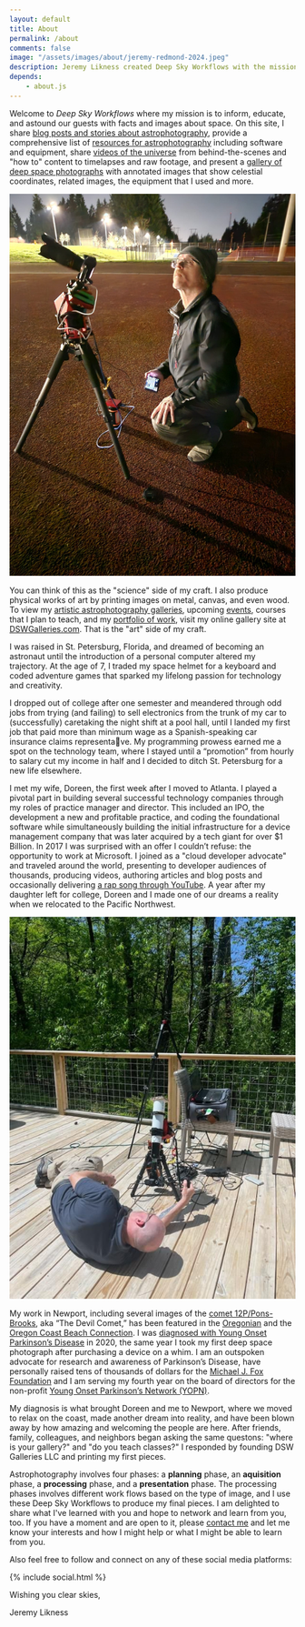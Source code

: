 ```yaml
---
layout: default
title: About
permalink: /about
comments: false
image: "/assets/images/about/jeremy-redmond-2024.jpeg"
description: Jeremy Likness created Deep Sky Workflows with the mission to inform, educate, and astound guests with facts and images about space. Learn more about Jeremy and his astrophotography journey.
depends:
    - about.js
---
```

<p>Welcome to <i>Deep Sky Workflows</i> where my mission is to inform, educate, and astound our guests with facts and images about space. On this site, I share <a href="/index.html#AllStories" title="Stories about astrophotography">blog posts and stories about astrophotography</a>, provide a comprehensive list of  <a href="/resources" title="Astrophotography resource list">resources for astrophotography</a> including software and equipment, share  <a href="/videos" title="Videos of the universe">videos of the universe</a> from behind-the-scenes and "how to" content to timelapses and raw footage, and present a <a href="/gallery">gallery of deep space photographs</a> with annotated images that show celestial coordinates, related images, the equipment that I used and more. </p>
<img class="image" src="/assets/images/about/jeremy-redmond-2024.jpeg" title="Jeremy in Redmond shooting the stars"/>
<p>You can think of this as the "science" side of my craft. I also produce physical works of art by printing images on metal, canvas, and even wood. To view my <a href="https://dswgalleries.com/galleries">artistic astrophotography galleries</a>, upcoming <a href="https://www.dswgalleries.com/calendar">events</a>, courses that I plan to teach, and my <a href="https://dswgalleries.com/portfolio" title="Photography portfolio by Jeremy Likness">portfolio of work</a>, visit my online gallery site at <a href="https://dswgalleries.com">DSWGalleries.com</a>. That is the "art" side of my craft.</p>
<p>I was raised in St. Petersburg, Florida, and dreamed of becoming an astronaut until the introduction of a personal computer altered my trajectory. At the age of 7, I traded my space helmet for a keyboard and coded adventure games that sparked my lifelong passion for technology and creativity.</p>
<p>I dropped out of college after one semester and meandered through odd jobs from trying (and
failing) to sell electronics from the trunk of my car to (successfully) caretaking the night shift at a pool  hall, until I landed my first job that paid more than minimum wage as a Spanish-speaking car insurance claims representa􀆟ve. My programming prowess earned me a spot on the technology team, where I stayed until a “promotion” from hourly to salary cut my income in half and I decided to ditch St. Petersburg for a new life elsewhere.</p>
<p>I met my wife, Doreen, the first week after I moved to Atlanta. I played a pivotal part in building several successful technology companies through my roles of practice manager and director. This included an IPO, the development a new and profitable practice, and coding the foundational software while simultaneously building the initial infrastructure for a device management company that was later acquired by a tech giant for over $1 Billion. In 2017 I was surprised with an offer I couldn’t refuse: the opportunity to work at Microsoft. I
joined as a "cloud developer advocate" and traveled around the world, presenting to developer audiences of thousands, producing videos, authoring articles and blog posts and occasionally delivering <a href="https://youtube.com/playlist?list=PL1VfiVM16kp-YgZc1adB1LoSl0NtzjjFQ&si=pHx9ZJ-ug31MeGel" target="_blank">a rap song through YouTube</a>. A year after my daughter left for college, Doreen and I made one of our dreams a reality when we relocated to the Pacific Northwest.</p>
<img class="image" src="/assets/images/about/jeremy-shot.jpeg" title="Jeremy getting the eclipse shot"/>
<p>My work in Newport, including several images of the <a href="/gallery/?text=12P/Pons-Brooks">comet 12P/Pons-Brooks</a>, aka “The Devil
Comet,” has been featured in the <a href="https://www.oregonlive.com/living/2024/04/astrophotographer-captures-stunning-images-of-devils-comet-over-oregon-coast-photos.html" target="_blank">Oregonian</a> and the <a href="https://www.beachconnection.net/news/photog_snag_incredible_images_comet_above_otter_rock.php" target="_blank">Oregon Coast Beach Connection</a>. I was <a href="https://www.strengthwithparkinsons.com/post/finding-strength-in-my-weakness" target="_blank">diagnosed with Young Onset Parkinson’s Disease</a> in 2020, the same year I took my first deep space photograph after purchasing a device on a whim. I am an outspoken advocate for research and awareness of Parkinson’s Disease, have personally raised tens of thousands of dollars for the <a href="https://www.michaeljfox.org/" target="_blank">Michael J. Fox Foundation</a> and I am serving my fourth year on the board of directors for the non-profit <a href="https://yopnetwork.org" target="_blank">Young Onset Parkinson’s Network (YOPN)</a>.</p>
<p>My diagnosis is what brought Doreen and me to Newport, where we moved to relax on the coast,
made another dream into reality, and have been blown away by how amazing and welcoming the people are here. After friends, family, colleagues, and neighbors began asking the same questons: "where is your gallery?" and "do you teach classes?" I responded by founding DSW Galleries LLC and printing my first pieces.</p>
<p>Astrophotography involves four phases: a <strong>planning</strong> phase, an <strong>aquisition</strong> phase, a <strong>processing</strong> phase, and a <strong>presentation</strong> phase. The processing phases involves different work flows based on the type of image, and I use these Deep Sky Workflows to produce my final pieces. I am delighted to share what I've learned with you and hope to network and learn from you, too. If you have a moment and are open to it, please <a href="https://dswgalleries.com/contact">contact me</a> and let me know your interests and how I might help or what I might be able to learn from you.</p>
<p>Also feel free to follow and connect on any of these social media platforms:</p>
<p>{% include social.html %}</p>
<p>Wishing you clear skies,</p>
<p>Jeremy Likness</p>
<script>
    window.dsw.request(["about.js"]);
</script>